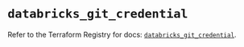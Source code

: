 # `databricks_git_credential`

Refer to the Terraform Registry for docs: [`databricks_git_credential`](https://registry.terraform.io/providers/databricks/databricks/1.47.0/docs/resources/git_credential).
